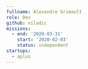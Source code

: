 ```yaml
---
fullname: Alexandre Grimault
role: Dev
github: niladic
missions:
  - end: '2020-03-31'
    start: '2020-02-03'
    status: independent
startups:
  - aplus
---
```



